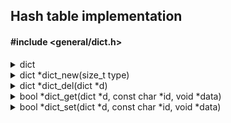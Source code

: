 <!---
This file is part of vermillion.

Vermillion is free software: you can redistribute it and/or modify it
under the terms of the GNU General Public License as published
by the Free Software Foundation, version 3.

Vermillion is distributed in the hope that it will be useful,
but WITHOUT ANY WARRANTY; without even the implied warranty of
MERCHANTABILITY or FITNESS FOR A PARTICULAR PURPOSE.
See the GNU General Public License for more details.

You should have received a copy of the GNU General Public License
along with vermillion. If not, see <https://www.gnu.org/licenses/>.
--->

## Hash table implementation

#### #include <general/dict.h>

<details>
<summary>dict</summary>
Type that contains a hash table data

</details>

<details>
<summary>dict *dict_new(size_t type)</summary>
Creates a hash table for storing data

#### Parameters
| name | description |
|------|-------------|
| type | Size of variables to be stored |

#### Return value
| case | description |
|------|-------------|
| Success | Pointer to a dict |
| Failure | NULL |

</details>

<details>
<summary>dict *dict_del(dict *d)</summary>
Frees a hash table

#### Parameters
| name | description |
|------|-------------|
| d | dict to free or NULL |

#### Return value
| case | description |
|------|-------------|
| Always | NULL |

</details>

<details>
<summary>bool *dict_get(dict *d, const char *id, void *data)</summary>
Gets data from a hash table by id

#### Parameters
| name | description |
|------|-------------|
| d | dict to be searched |
| id | id to search |
| data | Pointer to store the data, or NULL if just checking |

#### Return value
| case | description |
|------|-------------|
| Success | true |
| Failure | false |

</details>

<details>
<summary>bool *dict_set(dict *d, const char *id, void *data)</summary>
Sets data on a hash table by id

#### Parameters
| name | description |
|------|-------------|
| d | dict to be searched |
| id | id to search |
| data | Pointer to read the data, or NULL to clear |

#### Return value
| case | description |
|------|-------------|
| Success | true |
| Failure | false |

</details>
